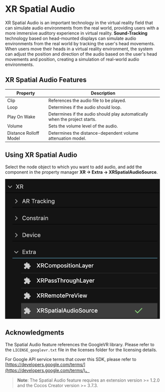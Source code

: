 # XR Spatial Audio

XR Spatial Audio is an important technology in the virtual reality field that can simulate audio environments from the real world, providing users with a more immersive auditory experience in virtual reality. **Sound-Tracking** technology based on head-mounted displays can simulate audio environments from the real world by tracking the user's head movements. When users move their heads in a virtual reality environment, the system can adjust the position and direction of the audio based on the user's head movements and position, creating a simulation of real-world audio environments.

## XR Spatial Audio Features

| Property                   | Description                             |
| ---------------------- | -------------------------------- |
| Clip                   | References the audio file to be played.         |
| Loop                   | Determines if the audio should loop.               |
| Play On Wake           | Determines if the audio should play automatically when the project starts.   |
| Volume                 | Sets the volume level of the audio.                     |
| Distance Rolloff Model | Determines the distance-dependent volume attenuation model. |

## Using XR Spatial Audio

Select the node object to which you want to add audio, and add the component in the property manager **XR -> Extra -> XRSpatialAudioSource**.

![xr-spatial-audio/add-spatial-audio](xr-spatial-audio/add-spatial-audio.png)

## Acknowledgments

The Spatial Audio feature references the GoogleVR library. Please refer to the `LICENSE_googlevr.txt` file in the licenses folder for the licensing details.

For Google API service terms that cover this SDK, please refer to
 [https://developers.google.com/terms/](https://developers.google.com/terms/)。

> **Note**: The Spatial Audio feature requires an extension version >= 1.2.0 and the Cocos Creator version >= 3.7.3.

